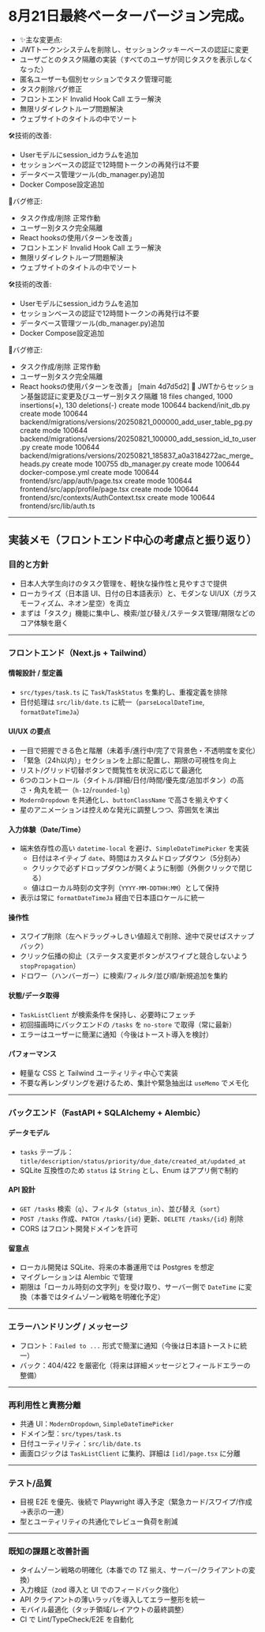 <h1> 8月21日最終ベーターバージョン完成。</h1>

- ✨主な変更点:
- JWTトークンシステムを削除し、セッションクッキーベースの認証に変更
- ユーザごとのタスク隔離の実装（すべてのユーザが同じタスクを表示しなくなった）
- 匿名ユーザーも個別セッションでタスク管理可能
- タスク削除バグ修正
- フロントエンド Invalid Hook Call エラー解決
- 無限リダイレクトループ問題解決
- ウェブサイトのタイトルの中でソート

🛠️技術的改善:
- Userモデルにsession_idカラムを追加
- セッションベースの認証で12時間トークンの再発行は不要
- データベース管理ツール(db_manager.py)追加
- Docker Compose設定追加

🐛バグ修正:
- タスク作成/削除 正常作動
- ユーザー別タスク完全隔離
- React hooksの使用パターンを改善」
- フロントエンド Invalid Hook Call エラー解決
- 無限リダイレクトループ問題解決
- ウェブサイトのタイトルの中でソート

🛠️技術的改善:
- Userモデルにsession_idカラムを追加
- セッションベースの認証で12時間トークンの再発行は不要
- データベース管理ツール(db_manager.py)追加
- Docker Compose設定追加

🐛バグ修正:
- タスク作成/削除 正常作動
- ユーザー別タスク完全隔離
- React hooksの使用パターンを改善」
[main 4d7d5d2] 🔧 JWTからセッション基盤認証に変更及びユーザー別タスク隔離
18 files changed, 1000 insertions(+), 130 deletions(-)
create mode 100644 backend/init_db.py
create mode 100644 backend/migrations/versions/20250821_000000_add_user_table_pg.py
create mode 100644 backend/migrations/versions/20250821_100000_add_session_id_to_user.py
create mode 100644 backend/migrations/versions/20250821_185837_a0a3184272ac_merge_heads.py
create mode 100755 db_manager.py
create mode 100644 docker-compose.yml
create mode 100644 frontend/src/app/auth/page.tsx
create mode 100644 frontend/src/app/profile/page.tsx
create mode 100644 frontend/src/contexts/AuthContext.tsx
create mode 100644 frontend/src/lib/auth.ts
---

## 実装メモ（フロントエンド中心の考慮点と振り返り）

### 目的と方針
- 日本人大学生向けのタスク管理を、軽快な操作性と見やすさで提供
- ローカライズ（日本語 UI、日付の日本語表示）と、モダンな UI/UX（ガラスモーフィズム、ネオン星空）を両立
- まずは「タスク」機能に集中し、検索/並び替え/ステータス管理/期限などのコア体験を磨く

---

### フロントエンド（Next.js + Tailwind）

#### 情報設計 / 型定義
- `src/types/task.ts` に `Task`/`TaskStatus` を集約し、重複定義を排除
- 日付処理は `src/lib/date.ts` に統一（`parseLocalDateTime`, `formatDateTimeJa`）

#### UI/UX の要点
- 一目で把握できる色と階層（未着手/進行中/完了で背景色・不透明度を変化）
- 「緊急（24h以内）」セクションを上部に配置し、期限の可視性を向上
- リスト/グリッド切替ボタンで閲覧性を状況に応じて最適化
- 6つのコントロール（タイトル/詳細/日付/時間/優先度/追加ボタン）の高さ・角丸を統一（`h-12`/`rounded-lg`）
- `ModernDropdown` を共通化し、`buttonClassName` で高さを揃えやすく
- 星のアニメーションは控えめな発光に調整しつつ、雰囲気を演出

#### 入力体験（Date/Time）
- 端末依存性の高い `datetime-local` を避け、`SimpleDateTimePicker` を実装
  - 日付はネイティブ `date`、時間はカスタムドロップダウン（5分刻み）
  - クリックで必ずドロップダウンが開くように制御（外側クリックで閉じる）
  - 値はローカル時刻の文字列（`YYYY-MM-DDTHH:MM`）として保持
- 表示は常に `formatDateTimeJa` 経由で日本語ロケールに統一

#### 操作性
- スワイプ削除（左へドラッグ→しきい値超えで削除、途中で戻せばスナップバック）
- クリック伝播の抑止（ステータス変更ボタンがスワイプと競合しないよう `stopPropagation`）
- ドロワー（ハンバーガー）に検索/フィルタ/並び順/新規追加を集約

#### 状態/データ取得
- `TaskListClient` が検索条件を保持し、必要時にフェッチ
- 初回描画時にバックエンドの `/tasks` を `no-store` で取得（常に最新）
- エラーはユーザーに簡潔に通知（今後はトースト導入を検討）

#### パフォーマンス
- 軽量な CSS と Tailwind ユーティリティ中心で実装
- 不要な再レンダリングを避けるため、集計や緊急抽出は `useMemo` でメモ化

---

### バックエンド（FastAPI + SQLAlchemy + Alembic）

#### データモデル
- `tasks` テーブル：`title/description/status/priority/due_date/created_at/updated_at`
- SQLite 互換性のため `status` は `String` とし、Enum はアプリ側で制約

#### API 設計
- `GET /tasks` 検索（`q`）、フィルタ（`status_in`）、並び替え（`sort`）
- `POST /tasks` 作成、`PATCH /tasks/{id}` 更新、`DELETE /tasks/{id}` 削除
- CORS はフロント開発ドメインを許可

#### 留意点
- ローカル開発は SQLite、将来の本番運用では Postgres を想定
- マイグレーションは Alembic で管理
- 期限は「ローカル時刻の文字列」を受け取り、サーバー側で `DateTime` に変換（本番ではタイムゾーン戦略を明確化予定）

---

### エラーハンドリング / メッセージ
- フロント：`Failed to ...` 形式で簡潔に通知（今後は日本語トーストに統一）
- バック：404/422 を厳密化（将来は詳細メッセージとフィールドエラーの整備）

---

### 再利用性と責務分離
- 共通 UI：`ModernDropdown`, `SimpleDateTimePicker`
- ドメイン型：`src/types/task.ts`
- 日付ユーティリティ：`src/lib/date.ts`
- 画面ロジックは `TaskListClient` に集約、詳細は `[id]/page.tsx` に分離

---

### テスト/品質
- 目視 E2E を優先、後続で Playwright 導入予定（緊急カード/スワイプ/作成→表示の一連）
- 型とユーティリティの共通化でレビュー負荷を削減

---

### 既知の課題と改善計画
- タイムゾーン戦略の明確化（本番での TZ 揃え、サーバー/クライアントの変換）
- 入力検証（zod 導入と UI でのフィードバック強化）
- API クライアントの薄いラッパを導入してエラー整形を統一
- モバイル最適化（タッチ領域/レイアウトの最終調整）
- CI で Lint/TypeCheck/E2E を自動化


